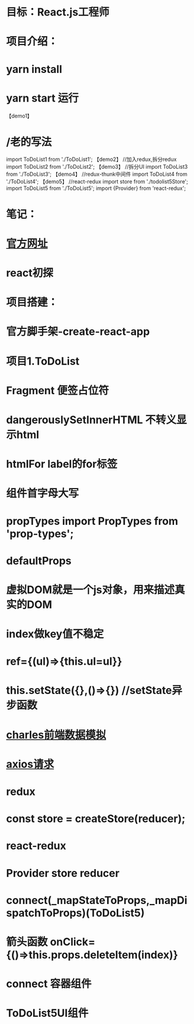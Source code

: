 # 目标：React.js工程师

# 项目介绍：
# yarn install
# yarn start 运行

【demo1】
# /老的写法
import ToDoList1 from './ToDoList1';
【demo2】
//加入redux,拆分redux
import ToDoList2 from './ToDoList2';
【demo3】
//拆分UI
import ToDoList3 from './ToDoList3';
【demo4】
//redux-thunk中间件
import ToDoList4 from './ToDoList4';
【demo5】
//react-redux
import store from './todolist5Store';
import ToDoList5 from './ToDoList5';
import {Provider} from 'react-redux';

# 笔记：
# [官方网址](https://reactjs.org/)
# react初探
# 项目搭建：
# 官方脚手架-create-react-app
# 项目1.ToDoList
# Fragment 便签占位符
# dangerouslySetInnerHTML 不转义显示html
# htmlFor label的for标签
# 组件首字母大写
# propTypes  import PropTypes from 'prop-types';
# defaultProps
# 虚拟DOM就是一个js对象，用来描述真实的DOM
# index做key值不稳定
# ref={(ul)=>{this.ul=ul}}
# this.setState({},()=>{}) //setState异步函数
# [charles前端数据模拟](https://www.charlesproxy.com/)
# [axios请求](http://www.axios-js.com/)

# redux
# const store = createStore(reducer);

# react-redux
# Provider store reducer
# connect(_mapStateToProps,_mapDispatchToProps)(ToDoList5)
# 箭头函数 onClick={()=>this.props.deleteItem(index)}
# connect 容器组件  
# ToDoList5UI组件
